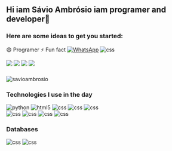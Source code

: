 ## Hi iam Sávio Ambrósio iam programer and developer👋

### Here are some ideas to get you started:

😄 Programer
⚡ Fun fact
[![WhatsApp](https://img.shields.io/badge/WhatsApp-25D366?style=for-the-badge&logo=whatsapp&logoColor=white)](https://web.whatsapp.com/send?phone=+244945512220)
<img alt="css" src="https://img.shields.io/badge/Gmail-D14836?style=for-the-badge&logo=gmail&logoColor=white">

<div>   
  <a href="https://instagram.com/savioambrosio" target="_blank"><img src="https://img.shields.io/badge/-Instagram-%23E4405F?style=for-the-badge&logo=instagram&logoColor=white" target="_blank"></a>
 <a href="https://discord.gg/savioambrosio" target="_blank"><img src="https://img.shields.io/badge/Discord-7289DA?style=for-the-badge&logo=discord&logoColor=white" target="_blank"></a> 
  <a href = "mailto:savioambrosio2018@gmail.com"><img src="https://img.shields.io/badge/-Gmail-%23333?style=for-the-badge&logo=gmail&logoColor=white" target="_blank"></a>
  <a href="https://www.linkedin.com/in/savio-ambrósio-100a18257/" target="_blank"><img src="https://img.shields.io/badge/-LinkedIn-%230077B5?style=for-the-badge&logo=linkedin&logoColor=white" target="_blank"></a> 
</div>

###
![savioambrosio](https://github-readme-stats.vercel.app/api?username=savioambrosio&show_icons=true&theme=radical)

### Technologies I use in the day

<div style="display: inline_block">
  <img alt="python" src="https://img.shields.io/badge/Python-3776AB?style=for-the-badge&logo=python&logoColor=white"/>
  <img alt="html5" src="https://img.shields.io/badge/HTML5-E34F26?style=for-the-badge&logo=html5&logoColor=white">
  <img alt="css" src="https://img.shields.io/badge/CSS-239120?&style=for-the-badge&logo=css3&logoColor=white">
  <img alt="css" src="https://img.shields.io/badge/JavaScript-F7DF1E?style=for-the-badge&logo=javascript&logoColor=black">
  <img alt="css" src="https://img.shields.io/badge/C%23-239120?style=for-the-badge&logo=c-sharp&logoColor=white"><br>
  <img alt="css" src="https://img.shields.io/badge/Bootstrap-563D7C?style=for-the-badge&logo=bootstrap&logoColor=white">
  <img alt="css" src="https://img.shields.io/badge/PHP-777BB4?style=for-the-badge&logo=php&logoColor=white">
  <img alt="css" src="https://img.shields.io/badge/C-00599C?style=for-the-badge&logo=c&logoColor=white">
  <img alt="css" src="https://img.shields.io/badge/GitHub-100000?style=for-the-badge&logo=github&logoColor=white">
</div>

### Databases

<div style="display: inline_block">
  <img alt="css" src="https://img.shields.io/badge/MySQL-005C84?style=for-the-badge&logo=mysql&logoColor=white">
  <img alt="css" src="https://img.shields.io/badge/SQLite-07405E?style=for-the-badge&logo=sqlite&logoColor=white">
 </div>
